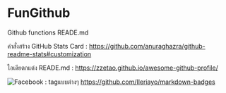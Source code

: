 # FunGithub
Github functions READE.md

คำสั่งสร้าง GitHub Stats Card : https://github.com/anuraghazra/github-readme-stats#customization

ไอเดียตกแต่ง READE.md : https://zzetao.github.io/awesome-github-profile/

![Facebook](https://img.shields.io/badge/Facebook-%231877F2.svg?style=for-the-badge&logo=Facebook&logoColor=white) : tagแบบต่างๆ https://github.com/Ileriayo/markdown-badges
